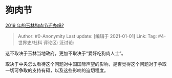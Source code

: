 # 狗肉节
[2019 年的玉林狗肉节还办吗?](https://www.zhihu.com/question/325775086/answer/704501276)

> Author: #0-Anonymity
> Last update: [编辑于 2021-01-01]
> Link:
> Tag: #4-世界史/社科
> 评论区:
> 泛讨论:

这不取决于玉林当地政府，更加不取决于“爱好吃狗肉人士”。

取决于中央怎么看待这个问题对中国国际声望的影响，是否觉得这个问题对于争取一切可争取的支持有碍，以及这些影响的迫切程度。
